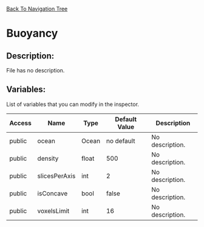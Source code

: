 [Back To Navigation Tree](https://wesleywh.github.io/githubpages/docs/navigation.html)
# Buoyancy

## Description:
File has no description.

## Variables:
List of variables that you can modify in the inspector.

|Access|Name|Type|Default Value|Description|
|---|---|---|---|---|
|public|ocean|Ocean|no default|No description.|
|public|density|float|500|No description.|
|public|slicesPerAxis|int|2|No description.|
|public|isConcave|bool|false|No description.|
|public|voxelsLimit|int|16|No description.|
